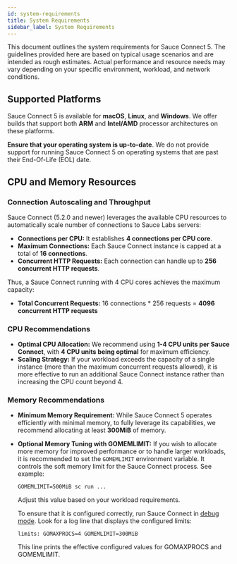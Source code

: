 ```yaml
---
id: system-requirements
title: System Requirements
sidebar_label: System Requirements
---
```


This document outlines the system requirements for Sauce Connect 5. The guidelines provided here are based on typical usage scenarios and are intended as rough estimates. Actual performance and resource needs may vary depending on your specific environment, workload, and network conditions.

## Supported Platforms

Sauce Connect 5 is available for **macOS**, **Linux**, and **Windows**.
We offer builds that support both **ARM** and **Intel/AMD** processor architectures on these platforms.

**Ensure that your operating system is up-to-date**.
We do not provide support for running Sauce Connect 5 on operating systems that are past their End-Of-Life (EOL) date.

## CPU and Memory Resources

### Connection Autoscaling and Throughput

Sauce Connect (5.2.0 and newer) leverages the available CPU resources to automatically scale number of connections to Sauce Labs servers:

- **Connections per CPU:**
  It establishes **4 connections per CPU core**.
- **Maximum Connections:**
  Each Sauce Connect instance is capped at a total of **16 connections**.
- **Concurrent HTTP Requests:**
  Each connection can handle up to **256 concurrent HTTP requests**.

Thus, a Sauce Connect running with 4 CPU cores achieves the maximum capacity:

- **Total Concurrent Requests:**
  16 connections * 256 requests = **4096 concurrent HTTP requests**

### CPU Recommendations

- **Optimal CPU Allocation:**
  We recommend using **1-4 CPU units per Sauce Connect**, with **4 CPU units being optimal** for maximum efficiency.
- **Scaling Strategy:**
  If your workload exceeds the capacity of a single instance (more than the maximum concurrent requests allowed), it is more effective to run an additional Sauce Connect instance rather than increasing the CPU count beyond 4.

### Memory Recommendations

- **Minimum Memory Requirement:**
  While Sauce Connect 5 operates efficiently with minimal memory, to fully leverage its capabilities, we recommend allocating at least **300MiB** of memory.
- **Optional Memory Tuning with GOMEMLIMIT:**
  If you wish to allocate more memory for improved performance or to handle larger workloads, it is recommended to set the `GOMEMLIMIT` environment variable.
  It controls the soft memory limit for the Sauce Connect process.
  See example:
  ```
  GOMEMLIMIT=500MiB sc run ...
  ```
  Adjust this value based on your workload requirements.

  To ensure that it is configured correctly, run Sauce Connect in [debug mode](/dev/cli/sauce-connect-5/run#log-level).
  Look for a log line that displays the configured limits:
  ```
  limits: GOMAXPROCS=4 GOMEMLIMIT=300MiB
  ```
  This line prints the effective configured values for GOMAXPROCS and GOMEMLIMIT.
